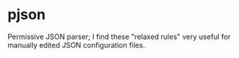 pjson
=====

Permissive JSON parser; I find these "relaxed rules" very useful for manually edited JSON configuration files.
